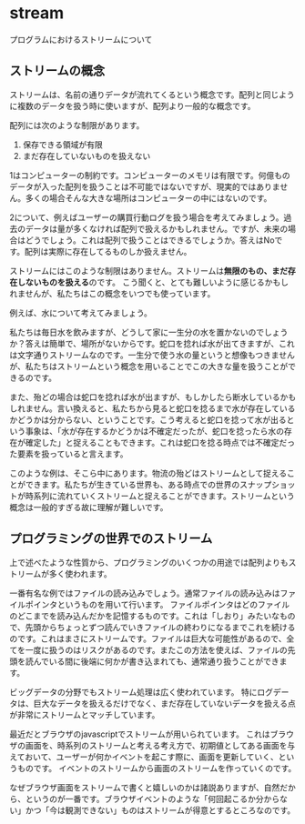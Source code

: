 # stream
プログラムにおけるストリームについて

## ストリームの概念
ストリームは、名前の通りデータが流れてくるという概念です。配列と同じように複数のデータを扱う時に使いますが、配列より一般的な概念です。



配列には次のような制限があります。
1. 保存できる領域が有限
2. まだ存在していないものを扱えない

1はコンピューターの制約です。コンピューターのメモリは有限です。何億ものデータが入った配列を扱うことは不可能ではないですが、現実的ではありません。多くの場合そんな大きな場所はコンピューターの中にはないのです。

2について、例えばユーザーの購買行動ログを扱う場合を考えてみましょう。過去のデータは量が多くなければ配列で扱えるかもしれません。ですが、未来の場合はどうでしょう。これは配列で扱うことはできるでしょうか。答えはNoです。配列は実際に存在してるものしか扱えません。



ストリームにはこのような制限はありません。ストリームは**無限のもの、まだ存在しないものを扱える**のです。
こう聞くと、とても難しいように感じるかもしれませんが、私たちはこの概念をいつでも使っています。



例えば、水について考えてみましょう。

私たちは毎日水を飲みますが、どうして家に一生分の水を置かないのでしょうか？答えは簡単で、場所がないからです。蛇口を捻れば水が出てきますが、これは文字通りストリームなのです。一生分で使う水の量というと想像もつきませんが、私たちはストリームという概念を用いることでこの大きな量を扱うことができるのです。


また、殆どの場合は蛇口を捻れば水が出ますが、もしかしたら断水しているかもしれません。言い換えると、私たちから見ると蛇口を捻るまで水が存在しているかどうかは分からない、ということです。こう考えると蛇口を捻って水が出るという事象は、「水が存在するかどうかは不確定だったが、蛇口を捻ったら水の存在が確定した」と捉えることもできます。これは蛇口を捻る時点では不確定だった要素を扱っていると言えます。


このような例は、そこら中にあります。物流の殆どはストリームとして捉えることができます。私たちが生きている世界も、ある時点での世界のスナップショットが時系列に流れていくストリームと捉えることができます。ストリームという概念は一般的すぎる故に理解が難しいです。


## プログラミングの世界でのストリーム
上で述べたような性質から、プログラミングのいくつかの用途では配列よりもストリームが多く使われます。


一番有名な例ではファイルの読み込みでしょう。通常ファイルの読み込みはファイルポインタというものを用いて行います。
ファイルポインタはどのファイルのどこまでを読み込んだかを記憶するものです。これは「しおり」みたいなもので、先頭からちょっとずつ読んでいきファイルの終わりになるまでこれを続けるのです。これはまさにストリームです。ファイルは巨大な可能性があるので、全てを一度に扱うのはリスクがあるのです。またこの方法を使えば、ファイルの先頭を読んでいる間に後端に何かが書き込まれても、通常通り扱うことができます。


ビッグデータの分野でもストリーム処理は広く使われています。
特にログデータは、巨大なデータを扱えるだけでなく、まだ存在していないデータを扱える点が非常にストリームとマッチしています。


最近だとブラウザのjavascriptでストリームが用いられています。
これはブラウザの画面を、時系列のストリームと考える考え方で、初期値としてある画面を与えておいて、ユーザーが何かイベントを起こす際に、画面を更新していく、というものです。
イベントのストリームから画面のストリームを作っていくのです。

なぜブラウザ画面をストリームで書くと嬉しいのかは諸説ありますが、自然だから、というのが一番です。ブラウザイベントのような「何回起こるか分からない」かつ「今は観測できない」ものはストリームが得意とするところなのです。


